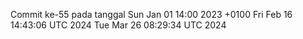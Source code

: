 Commit ke-55 pada tanggal Sun Jan 01 14:00 2023 +0100
Fri Feb 16 14:43:06 UTC 2024
Tue Mar 26 08:29:34 UTC 2024
